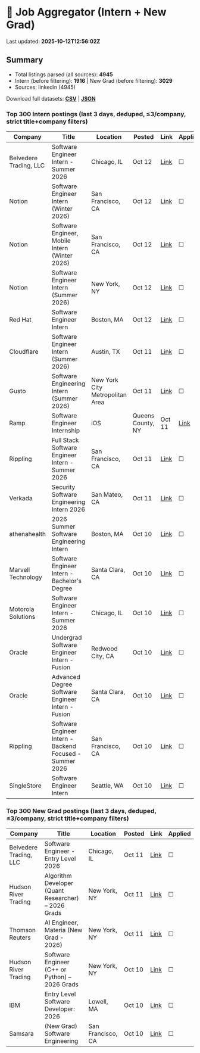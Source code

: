 # 🔎 Job Aggregator (Intern + New Grad)

Last updated: **2025-10-12T12:56:02Z**

## Summary
- Total listings parsed (all sources): **4945**
- Intern (before filtering): **1916** | New Grad (before filtering): **3029**
- Sources: linkedin (4945)

Download full datasets: **[CSV](data/jobs.csv)** | **[JSON](data/jobs.json)**

### Top 300 Intern postings (last 3 days, deduped, ≤3/company, strict title+company filters)
| Company | Title | Location | Posted | Link | Applied |
|---|---|---|---|---|---|
| Belvedere Trading, LLC | Software Engineer Intern - Summer 2026 | Chicago, IL | Oct 12 | [Link](https://www.linkedin.com/jobs/view/software-engineer-intern-summer-2026-at-belvedere-trading-llc-4282333520?position=2&pageNum=0&refId=FZneAe0SMF2tOhr5hQRZqg%3D%3D&trackingId=CABqSHTqJeGiP9ORW3bzSA%3D%3D) | ☐ |
| Notion | Software Engineer Intern (Winter 2026) | San Francisco, CA | Oct 12 | [Link](https://www.linkedin.com/jobs/view/software-engineer-intern-winter-2026-at-notion-4282340038?position=7&pageNum=0&refId=l6vs%2FN%2Bf01Ivj9K7T7eMVQ%3D%3D&trackingId=RThE3DLdebH%2FcmnFj1rfGw%3D%3D) | ☐ |
| Notion | Software Engineer, Mobile Intern (Winter 2026) | San Francisco, CA | Oct 12 | [Link](https://www.linkedin.com/jobs/view/software-engineer-mobile-intern-winter-2026-at-notion-4282336458?position=3&pageNum=2&refId=PwYTGFbA5eOp2wU3brbdAA%3D%3D&trackingId=%2B%2FOmoCUgvLlCgKHVJuIeyQ%3D%3D) | ☐ |
| Notion | Software Engineer Intern (Summer 2026) | New York, NY | Oct 12 | [Link](https://www.linkedin.com/jobs/view/software-engineer-intern-summer-2026-at-notion-4282333781?position=7&pageNum=0&refId=FlE%2Fak9xAa6eGZWn9dYyqw%3D%3D&trackingId=HGqOO7CEyVAOs68G53Fu0w%3D%3D) | ☐ |
| Red Hat | Software Engineer Intern | Boston, MA | Oct 12 | [Link](https://www.linkedin.com/jobs/view/software-engineer-intern-at-red-hat-4292692705?position=9&pageNum=0&refId=mupqTJ2vuxjaOdZ4vrMODQ%3D%3D&trackingId=3rNM9GAKoZsLM%2FHQXQyNuQ%3D%3D) | ☐ |
| Cloudflare | Software Engineer Intern (Summer 2026) | Austin, TX | Oct 11 | [Link](https://www.linkedin.com/jobs/view/software-engineer-intern-summer-2026-at-cloudflare-4291192756?position=10&pageNum=0&refId=Gy9lzIkuHPNnWhpyBuZeEA%3D%3D&trackingId=jyBcq6pd%2FTTVOoEnQqAQ%2Fw%3D%3D) | ☐ |
| Gusto | Software Engineering Intern (Summer 2026) | New York City Metropolitan Area | Oct 11 | [Link](https://www.linkedin.com/jobs/view/software-engineering-intern-summer-2026-at-gusto-4303229478?position=7&pageNum=2&refId=eh0TGaUYvEFz4QYjhYAY%2Bw%3D%3D&trackingId=KXTCYsIeRUbDhvQBQQh%2F2A%3D%3D) | ☐ |
| Ramp | Software Engineer Internship | iOS | Queens County, NY | Oct 11 | [Link](https://www.linkedin.com/jobs/view/software-engineer-internship-ios-at-ramp-4292803810?position=1&pageNum=5&refId=QSlUyd4focKHzyCBDp1w9Q%3D%3D&trackingId=GT3pZSnSO8bIeOWUGHL1Zw%3D%3D) | ☐ |
| Rippling | Full Stack Software Engineer Intern - Summer 2026 | San Francisco, CA | Oct 11 | [Link](https://www.linkedin.com/jobs/view/full-stack-software-engineer-intern-summer-2026-at-rippling-4303024273?position=4&pageNum=2&refId=PwYTGFbA5eOp2wU3brbdAA%3D%3D&trackingId=NH4HGL8UdKi5s6lm0SXaUw%3D%3D) | ☐ |
| Verkada | Security Software Engineering Intern 2026 | San Mateo, CA | Oct 11 | [Link](https://www.linkedin.com/jobs/view/security-software-engineering-intern-2026-at-verkada-4292965737?position=6&pageNum=5&refId=MIdiy9vPhxWhuL20LF6bpQ%3D%3D&trackingId=Z8bR7vSvJWtdtnvovuNjfQ%3D%3D) | ☐ |
| athenahealth | 2026 Summer Software Engineering Intern | Boston, MA | Oct 10 | [Link](https://www.linkedin.com/jobs/view/2026-summer-software-engineering-intern-at-athenahealth-4313414228?position=1&pageNum=5&refId=%2FQXXcTiA2JHq9upq75BSrw%3D%3D&trackingId=rMUmGe8%2FsrNY%2Fb%2FiXBIgEQ%3D%3D) | ☐ |
| Marvell Technology | Software Engineer Intern - Bachelor's Degree | Santa Clara, CA | Oct 10 | [Link](https://www.linkedin.com/jobs/view/software-engineer-intern-bachelor-s-degree-at-marvell-technology-4310749845?position=3&pageNum=7&refId=xtnYXuwT%2FjKmX%2BU8r4eKyw%3D%3D&trackingId=zHhpk07oDNgPUFUzbu4CJA%3D%3D) | ☐ |
| Motorola Solutions | Software Engineer Intern - Summer 2026 | Chicago, IL | Oct 10 | [Link](https://www.linkedin.com/jobs/view/software-engineer-intern-summer-2026-at-motorola-solutions-4301605060?position=4&pageNum=0&refId=gTeuVFzjfc6ciu0bbH1YCg%3D%3D&trackingId=RWFZ%2B37hBeZ7xVmGwxYUWA%3D%3D) | ☐ |
| Oracle | Undergrad Software Engineer Intern - Fusion | Redwood City, CA | Oct 10 | [Link](https://www.linkedin.com/jobs/view/undergrad-software-engineer-intern-fusion-at-oracle-4289868044?position=8&pageNum=2&refId=PwYTGFbA5eOp2wU3brbdAA%3D%3D&trackingId=xpxe9%2FEY2JDzSZRUFc0VDQ%3D%3D) | ☐ |
| Oracle | Advanced Degree Software Engineer Intern - Fusion | Santa Clara, CA | Oct 10 | [Link](https://www.linkedin.com/jobs/view/advanced-degree-software-engineer-intern-fusion-at-oracle-4289862204?position=4&pageNum=7&refId=xtnYXuwT%2FjKmX%2BU8r4eKyw%3D%3D&trackingId=b%2BwsNeCbjUI7P62TUVXLpw%3D%3D) | ☐ |
| Rippling | Software Engineer Intern - Backend Focused - Summer 2026 | San Francisco, CA | Oct 10 | [Link](https://www.linkedin.com/jobs/view/software-engineer-intern-backend-focused-summer-2026-at-rippling-4098512522?position=7&pageNum=2&refId=PwYTGFbA5eOp2wU3brbdAA%3D%3D&trackingId=zrDxa5gARsZ%2FC%2BZgYrg1lw%3D%3D) | ☐ |
| SingleStore | Software Engineer Intern | Seattle, WA | Oct 10 | [Link](https://www.linkedin.com/jobs/view/software-engineer-intern-at-singlestore-4312862324?position=6&pageNum=2&refId=w6KFUBXwOcSu6Hqpix5Tyw%3D%3D&trackingId=%2BtKKWbB1jCp%2BtB88POlp6w%3D%3D) | ☐ |

### Top 300 New Grad postings (last 3 days, deduped, ≤3/company, strict title+company filters)
| Company | Title | Location | Posted | Link | Applied |
|---|---|---|---|---|---|
| Belvedere Trading, LLC | Software Engineer - Entry Level 2026 | Chicago, IL | Oct 11 | [Link](https://www.linkedin.com/jobs/view/software-engineer-entry-level-2026-at-belvedere-trading-llc-4282338211?position=9&pageNum=0&refId=rzhfgD87%2FuUppuaRC1gBow%3D%3D&trackingId=f5V6550WAw8jvHOlWv7rQw%3D%3D) | ☐ |
| Hudson River Trading | Algorithm Developer (Quant Researcher) – 2026 Grads | New York, NY | Oct 11 | [Link](https://www.linkedin.com/jobs/view/algorithm-developer-quant-researcher-%E2%80%93-2026-grads-at-hudson-river-trading-4281359064?position=7&pageNum=5&refId=ZQs5JesuIjhNnsKYptRgkg%3D%3D&trackingId=Zr03HhxUM151FoEzCOdBug%3D%3D) | ☐ |
| Thomson Reuters | AI Engineer, Materia (New Grad - 2026) | New York, NY | Oct 11 | [Link](https://www.linkedin.com/jobs/view/ai-engineer-materia-new-grad-2026-at-thomson-reuters-4293223889?position=8&pageNum=0&refId=QzBiTJPU%2BLuZezv7VH%2FDZQ%3D%3D&trackingId=29uztf6IGFxbXnH2dOwr%2FQ%3D%3D) | ☐ |
| Hudson River Trading | Software Engineer (C++ or Python) – 2026 Grads | New York, NY | Oct 10 | [Link](https://www.linkedin.com/jobs/view/software-engineer-c%2B%2B-or-python-%E2%80%93-2026-grads-at-hudson-river-trading-4281352995?position=4&pageNum=7&refId=udqBcR19tll%2FWqDFYGtS5Q%3D%3D&trackingId=KN4liv%2F%2BVfqC1LPTRC5Wfg%3D%3D) | ☐ |
| IBM | Entry Level Software Developer: 2026 | Lowell, MA | Oct 10 | [Link](https://www.linkedin.com/jobs/view/entry-level-software-developer-2026-at-ibm-4310260831?position=4&pageNum=5&refId=ANfnVI1hmN90EHAPeaEYew%3D%3D&trackingId=xdcjiiolTx6c0FQGiE93fA%3D%3D) | ☐ |
| Samsara | (New Grad) Software Engineering | San Francisco, CA | Oct 10 | [Link](https://www.linkedin.com/jobs/view/new-grad-software-engineering-at-samsara-4290341003?position=9&pageNum=0&refId=Nj%2Fepq7rlG%2FBgHHIivqoPQ%3D%3D&trackingId=C2YdGd8hxDYNyzIuZaGryQ%3D%3D) | ☐ |
